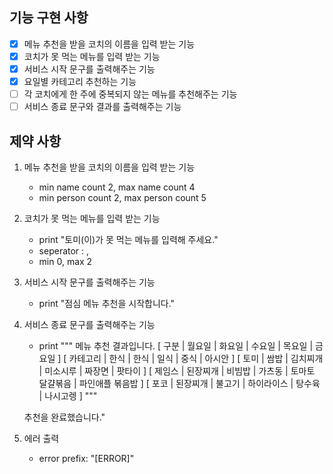 ## 기능 구현 사항

- [x] 메뉴 추천을 받을 코치의 이름을 입력 받는 기능
- [x] 코치가 못 먹는 메뉴를 입력 받는 기능
- [x] 서비스 시작 문구를 출력해주는 기능
- [x] 요일별 카테고리 추천하는 기능
- [ ] 각 코치에게 한 주에 중복되지 않는 메뉴를 추천해주는 기능
- [ ] 서비스 종료 문구와 결과를 출력해주는 기능

## 제약 사항

1. 메뉴 추천을 받을 코치의 이름을 입력 받는 기능
    - min name count 2, max name count 4
    - min person count 2, max person count 5
2. 코치가 못 먹는 메뉴를 입력 받는 기능
    - print "토미(이)가 못 먹는 메뉴를 입력해 주세요."
    - seperator : ,
    - min 0, max 2
3. 서비스 시작 문구를 출력해주는 기능
    - print "점심 메뉴 추천을 시작합니다."
4. 서비스 종료 문구를 출력해주는 기능
    - print """
      메뉴 추천 결과입니다.
      [ 구분 | 월요일 | 화요일 | 수요일 | 목요일 | 금요일 ]
      [ 카테고리 | 한식 | 한식 | 일식 | 중식 | 아시안 ]
      [ 토미 | 쌈밥 | 김치찌개 | 미소시루 | 짜장면 | 팟타이 ]
      [ 제임스 | 된장찌개 | 비빔밥 | 가츠동 | 토마토 달걀볶음 | 파인애플 볶음밥 ]
      [ 포코 | 된장찌개 | 불고기 | 하이라이스 | 탕수육 | 나시고렝 ]
      """

   추천을 완료했습니다."
5. 에러 출력
    - error prefix: "[ERROR]"